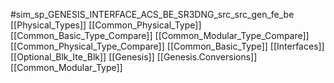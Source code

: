 #sim_sp_GENESIS_INTERFACE_ACS_BE_SR3DNG_src_src_gen_fe_be
[[Physical_Types]]
[[Common_Physical_Type]]
[[Common_Basic_Type_Compare]]
[[Common_Modular_Type_Compare]]
[[Common_Physical_Type_Compare]]
[[Common_Basic_Type]]
[[Interfaces]]
[[Optional_Blk_Ite_Blk]]
[[Genesis]]
[[Genesis.Conversions]]
[[Common_Modular_Type]]
